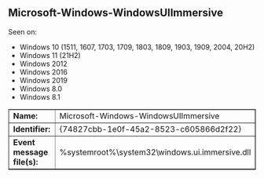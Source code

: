 ## Microsoft-Windows-WindowsUIImmersive

Seen on:
* Windows 10 (1511, 1607, 1703, 1709, 1803, 1809, 1903, 1909, 2004, 20H2)
* Windows 11 (21H2)
* Windows 2012
* Windows 2016
* Windows 2019
* Windows 8.0
* Windows 8.1

<table border="1" class="docutils">
  <tbody>
    <tr>
      <td><b>Name:</b></td>
      <td>Microsoft-Windows-WindowsUIImmersive</td>
    </tr>
    <tr>
      <td><b>Identifier:</b></td>
      <td>{74827cbb-1e0f-45a2-8523-c605866d2f22}</td>
    </tr>
    <tr>
      <td><b>Event message file(s):</b></td>
      <td>%systemroot%\system32\windows.ui.immersive.dll</td>
    </tr>
  </tbody>
</table>

&nbsp;

